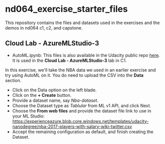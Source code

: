 # nd064_exercise_starter_files
This repository contains the files and datasets used in the exercises and the demos in nd064 c1, c2, and capstone. 


## Cloud Lab - AzureMLStudio-3
- AutoML.ipynb: This files is also available in the Udacity public repo [here](https://github.com/udacity/nd00333_AZMLND_Internal/blob/master/C1-use-azure-ml-platform/starter_files/AutoML.ipynb). It is used in the **Cloud Lab - AzureMLStudio-3** lab in C1. 

In this exercise, we'll take the NBA data we used in an earlier exercise and try using AutoML on it. You do need to upload the CSV into the **Data** section. 

- Click on the Data option on the left blade.
- Click on the **+ Create** button.
- Provide a dataset name, say *Nba-dataset*.
- Choose the Dataset type as *Tablular* from ML v1 API, and click Next.
- Choose the **From web files** and provide the dataset file link to use in your ML Studio: 
https://experienceazure.blob.core.windows.net/templates/udacity-nanodegree/nba-2017-players-with-salary-wiki-twitter.csv
- Accept the remaining configuration as default, and finish creating the Dataset. 
